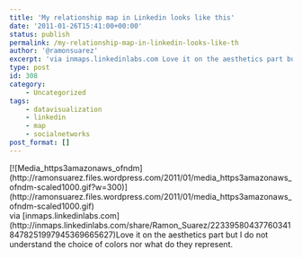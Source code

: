 ```yaml
---
title: 'My relationship map in Linkedin looks like this'
date: '2011-01-26T15:41:00+00:00'
status: publish
permalink: /my-relationship-map-in-linkedin-looks-like-th
author: '@ramonsuarez'
excerpt: 'via inmaps.linkedinlabs.com Love it on the aesthetics part but I do not understand the choice of colors nor what do they represent.'
type: post
id: 308
category:
    - Uncategorized
tags:
    - datavisualization
    - linkedin
    - map
    - socialnetworks
post_format: []
---
```

<div class="p_embed p_image_embed">[![Media_https3amazonaws_ofndm](http://ramonsuarez.files.wordpress.com/2011/01/media_https3amazonaws_ofndm-scaled1000.gif?w=300)](http://ramonsuarez.files.wordpress.com/2011/01/media_https3amazonaws_ofndm-scaled1000.gif)</div>via [inmaps.linkedinlabs.com](http://inmaps.linkedinlabs.com/share/Ramon_Suarez/223395804377603418478251997945369665627)</div>Love it on the aesthetics part but I do not understand the choice of colors nor what do they represent.

</div>